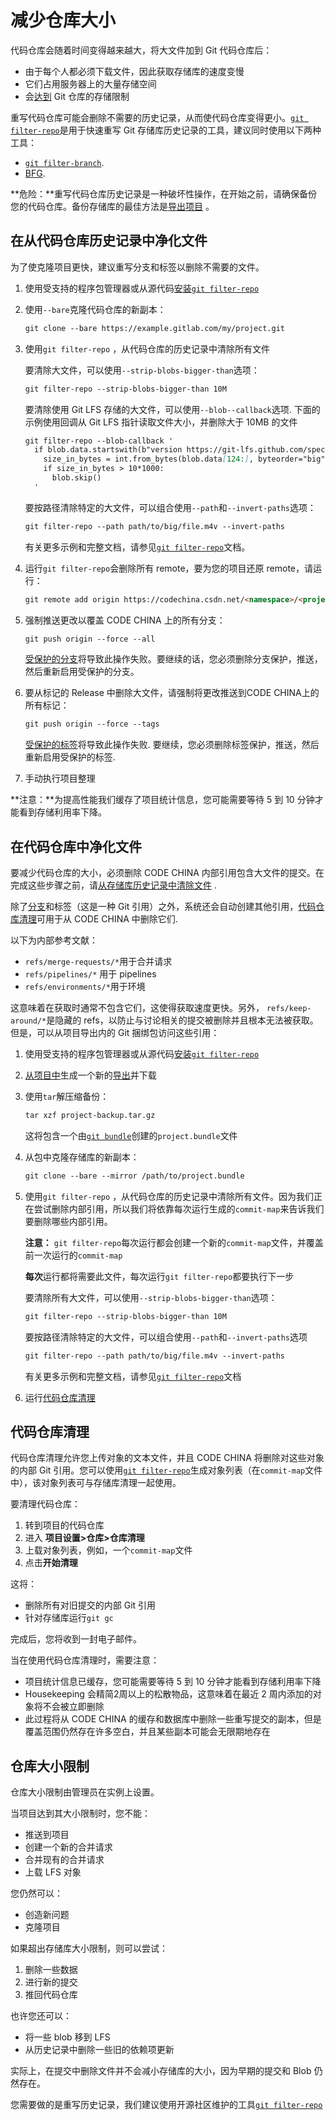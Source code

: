 # 减少仓库大小[](#reduce-repo-size "Permalink")

代码仓库会随着时间变得越来越大，将大文件加到 Git 代码仓库后：

*   由于每个人都必须下载文件，因此获取存储库的速度变慢
*   它们占用服务器上的大量存储空间
*   会[达到](#仓库大小限制) Git 仓库的存储限制

重写代码仓库可能会删除不需要的历史记录，从而使代码仓库变得更小。[`git filter-repo`](https://github.com/newren/git-filter-repo)是用于快速重写 Git 存储库历史记录的工具，建议同时使用以下两种工具：

*   [`git filter-branch`](https://git-scm.com/docs/git-filter-branch).
*   [BFG](https://rtyley.github.io/bfg-repo-cleaner/).

**危险：**重写代码仓库历史记录是一种破坏性操作，在开始之前，请确保备份您的代码仓库。备份存储库的最佳方法是[导出项目](/docs/user/project/import#exporting-a-project-and-its-data) 。

## 在从代码仓库历史记录中净化文件[](#purge-files-from-repository-history "Permalink")

为了使克隆项目更快，建议重写分支和标签以删除不需要的文件。

1.  使用受支持的程序包管理器或从源代码[安装`git filter-repo`](https://github.com/newren/git-filter-repo/blob/main/INSTALL)

2.  使用`--bare`克隆代码仓库的新副本：

    ```markdown
    git clone --bare https://example.gitlab.com/my/project.git 
    ```

3.  使用`git filter-repo` ，从代码仓库的历史记录中清除所有文件

    要清除大文件，可以使用`--strip-blobs-bigger-than`选项：

    ```markdown
    git filter-repo --strip-blobs-bigger-than 10M 
    ```
    要清除使用 Git LFS 存储的大文件，可以使用`--blob--callback`选项. 下面的示例使用回调从 Git LFS 指针读取文件大小，并删除大于 10MB 的文件

    ```markdown
    git filter-repo --blob-callback '
      if blob.data.startswith(b"version https://git-lfs.github.com/spec/v1"):
        size_in_bytes = int.from_bytes(blob.data[124:], byteorder="big")
        if size_in_bytes > 10*1000:
          blob.skip()
      ' 
    ```

    要按路径清除特定的大文件，可以组合使用`--path`和`--invert-paths`选项：

    ```markdown
    git filter-repo --path path/to/big/file.m4v --invert-paths 
    ```

    有关更多示例和完整文档，请参见[`git filter-repo`](https://htmlpreview.github.io/?https://github.com/newren/git-filter-repo/blob/docs/html/git-filter-repo.html#EXAMPLES)文档。

4.  运行`git filter-repo`会删除所有 remote，要为您的项目还原 remote，请运行：

    ```markdown
    git remote add origin https://codechina.csdn.net/<namespace>/<project_name>.git 
    ```

5.  强制推送更改以覆盖 CODE CHINA 上的所有分支：

    ```markdown
    git push origin --force --all 
    ```

    [受保护的分支](/docs/user/project/protected-branch)将导致此操作失败。要继续的话，您必须删除分支保护，推送，然后重新启用受保护的分支。

6.  要从标记的 Release 中删除大文件，请强制将更改推送到CODE CHINA上的所有标记：

    ```markdown
    git push origin --force --tags 
    ```

    [受保护的标签](/docs/user/project/protected-tag)将导致此操作失败. 要继续，您必须删除标签保护，推送，然后重新启用受保护的标签.

7.  手动执行项目整理

**注意：**为提高性能我们缓存了项目统计信息，您可能需要等待 5 到 10 分钟才能看到存储利用率下降。

## 在代码仓库中净化文件[](#purge-files-from-repo-storage "Permalink")

要减少代码仓库的大小，必须删除 CODE CHINA 内部引用包含大文件的提交。在完成这些步骤之前，请[从存储库历史记录中清除文件](#purge-files-from-repository-history) .

除了[分支](/docs/user/project/repo/branches)和标签（这是一种 Git 引用）之外，系统还会自动创建其他引用，[代码仓库清理](#repository-cleanup)可用于从 CODE CHINA 中删除它们.

以下为内部参考文献：

*   `refs/merge-requests/*`用于合并请求
*   `refs/pipelines/*` 用于 pipelines
*   `refs/environments/*`用于环境

这意味着在获取时通常不包含它们，这使得获取速度更快。另外， `refs/keep-around/*`是隐藏的 refs，以防止与讨论相关的提交被删除并且根本无法被获取。但是，可以从项目导出内的 Git 捆绑包访问这些引用：

1.  使用受支持的程序包管理器或从源代码[安装`git filter-repo`](https://github.com/newren/git-filter-repo/blob/main/INSTALL) 

2.  [从项目中](/docs/user/project/import#exporting-a-project-and-its-data)生成一个新的[导出](/docs/user/project/import#exporting-a-project-and-its-data)并下载

3.  使用`tar`解压缩备份：

    ```markdown
    tar xzf project-backup.tar.gz 
    ```

    这将包含一个由[`git bundle`](https://git-scm.com/docs/git-bundle)创建的`project.bundle`文件

4.  从包中克隆存储库的新副本：

    ```markdown
    git clone --bare --mirror /path/to/project.bundle 
    ```

5.  使用`git filter-repo` ，从代码仓库的历史记录中清除所有文件。因为我们正在尝试删除内部引用，所以我们将依靠每次运行生成的`commit-map`来告诉我们要删除哪些内部引用。

    **注意：** `git filter-repo`每次运行都会创建一个新的`commit-map`文件，并覆盖前一次运行的`commit-map`
    
    **每次**运行都将需要此文件，每次运行`git filter-repo`都要执行下一步

    要清除所有大文件，可以使用`--strip-blobs-bigger-than`选项：

    ```markdown
    git filter-repo --strip-blobs-bigger-than 10M 
    ```

    要按路径清除特定的大文件，可以组合使用`--path`和`--invert-paths`选项

    ```markdown
    git filter-repo --path path/to/big/file.m4v --invert-paths 
    ```

    有关更多示例和完整文档，请参见[`git filter-repo`](https://htmlpreview.github.io/?https://github.com/newren/git-filter-repo/blob/docs/html/git-filter-repo.html#EXAMPLES)文档

6.  运行[代码仓库清理](#repository-cleanup) 

## 代码仓库清理[](#repository-cleanup "Permalink")

代码仓库清理允许您上传对象的文本文件，并且 CODE CHINA 将删除对这些对象的内部 Git 引用。您可以使用[`git filter-repo`](https://github.com/newren/git-filter-repo)生成对象列表（在`commit-map`文件中），该对象列表可与存储库清理一起使用。

要清理代码仓库：

1.  转到项目的代码仓库
2.  进入 **项目设置>仓库>仓库清理** 
3.  上载对象列表，例如，一个`commit-map`文件
4.  点击**开始清理**

这将：

*   删除所有对旧提交的内部 Git 引用
*   针对存储库运行`git gc` 

完成后，您将收到一封电子邮件。

当在使用代码仓库清理时，需要注意：

*   项目统计信息已缓存，您可能需要等待 5 到 10 分钟才能看到存储利用率下降
*   Housekeeping 会精简2周以上的松散物品，这意味着在最近 2 周内添加的对象将不会被立即删除
*   此过程将从 CODE CHINA 的缓存和数据库中删除一些重写提交的副本，但是覆盖范围仍然存在许多空白，并且某些副本可能会无限期地存在

## 仓库大小限制[](#storage-limits "Permalink")

仓库大小限制由管理员在实例上设置。

当项目达到其大小限制时，您不能：

*   推送到项目
*   创建一个新的合并请求
*   合并现有的合并请求
*   上载 LFS 对象

您仍然可以：

*   创造新问题
*   克隆项目

如果超出存储库大小限制，则可以尝试：

1.  删除一些数据
2.  进行新的提交
3.  推回代码仓库
   
也许您还可以：

*   将一些 blob 移到 LFS
*   从历史记录中删除一些旧的依赖项更新

实际上，在提交中删除文件并不会减小存储库的大小，因为早期的提交和 Blob 仍然存在。

您需要做的是重写历史记录，我们建议使用开源社区维护的工具[`git filter-repo`](https://github.com/newren/git-filter-repo) 
